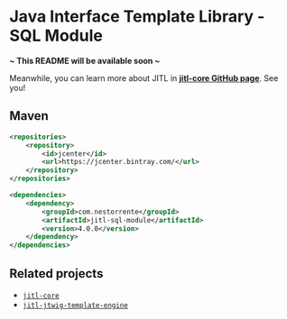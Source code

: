 # Java Interface Template Library - SQL Module

**~ This README will be available soon ~**

Meanwhile, you can learn more about JITL in **[jitl-core GitHub page](https://github.com/nestorrente/jitl-core)**. See you!

## Maven

```xml
<repositories>
	<repository>
		<id>jcenter</id>
		<url>https://jcenter.bintray.com/</url>
	</repository>
</repositories>

<dependencies>
	<dependency>
		<groupId>com.nestorrente</groupId>
		<artifactId>jitl-sql-module</artifactId>
		<version>4.0.0</version>
	</dependency>
</dependencies>
```

## Related projects
+ [```jitl-core```](https://github.com/nestorrente/jitl-core)
+ [```jitl-jtwig-template-engine```](https://github.com/nestorrente/jitl-jtwig-template-engine)

